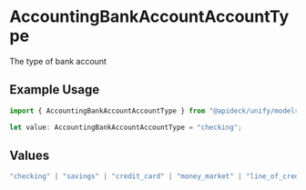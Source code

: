 # AccountingBankAccountAccountType

The type of bank account

## Example Usage

```typescript
import { AccountingBankAccountAccountType } from "@apideck/unify/models/components";

let value: AccountingBankAccountAccountType = "checking";
```

## Values

```typescript
"checking" | "savings" | "credit_card" | "money_market" | "line_of_credit" | "other" | "cash"
```